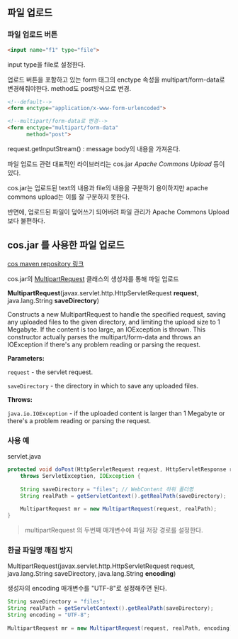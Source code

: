 ## 파일 업로드
### 파일 업로드 버튼
```html
<input name="f1" type="file">
```
input type을 file로 설정한다.

업로드 버튼을 포함하고 있는 form 태그의  enctype 속성을 multipart/form-data로 변경해줘야한다. method도 post방식으로 변경.

```html
<!--default-->
<form enctype="application/x-www-form-urlencoded">

<!--multipart/form-data로 변경-->
<form enctype="multipart/form-data"
	  method="post">
```

request.getInputStream() : message body의 내용을 가져온다.


파일 업로드 관련 대표적인 라이브러리는
cos.jar
*Apache Commons Upload*
등이 있다. 

cos.jar는 업로드된 text의 내용과 file의 내용을 구분하기 용이하지만 apache commons upload는 이를 잘 구분하지 못한다.

반면에, 업로드된 파일이 덮어쓰기 되어버려 파일 관리가 Apache Commons Upload 보다 불편하다.


## cos.jar 를 사용한 파일 업로드
[cos maven repository 링크](https://mvnrepository.com/artifact/servlets.com/cos/05Nov2002)

cos.jar의 [MultipartRequest](http://www.servlets.com/cos/javadoc/com/oreilly/servlet/MultipartRequest.html) 클래스의 생성자를 통해 파일 업로드

**MultipartRequest**(javax.servlet.http.HttpServletRequest **request**, java.lang.String **saveDirectory**)

Constructs a new MultipartRequest to handle the specified request, saving any uploaded files to the given directory, and limiting the upload size to 1 Megabyte. If the content is too large, an IOException is thrown. This constructor actually parses the multipart/form-data and throws an IOException if there's any problem reading or parsing the request.

**Parameters:**

`request`  - the servlet request.

`saveDirectory`  - the directory in which to save any uploaded files.

**Throws:**

`java.io.IOException`  - if the uploaded content is larger than 1 Megabyte or there's a problem reading or parsing the request.



### 사용 예
servlet.java
```java
protected void doPost(HttpServletRequest request, HttpServletResponse response) 
	throws ServletException, IOException {
	
	String saveDirectory = "files";	// WebContent 하위 폴더명
	String realPath = getServletContext().getRealPath(saveDirectory);	// servlet의 실제 tomcat 구동 경로
	
	MultipartRequest mr = new MultipartRequest(request, realPath);
}
```
>multipartRequest 의 두번째 매개변수에 파일 저장 경로를 설정한다.


### 한글 파일명 깨짐 방지
MultipartRequest(javax.servlet.http.HttpServletRequest request, java.lang.String saveDirectory, java.lang.String **encoding**)

 생성자의 encoding 매개변수를 "UTF-8"로 설정해주면 된다.

```java
String saveDirectory = "files";
String realPath = getServletContext().getRealPath(saveDirectory);
String encoding = "UTF-8";
		
MultipartRequest mr = new MultipartRequest(request, realPath, encoding);
```
<!--stackedit_data:
eyJoaXN0b3J5IjpbLTExNzQ2OTgxNTksMTA5NjI1MDE3MiwxMj
c5NjMyOTgxLDE3NjE2NTEyNDksLTE5NTQ5NTc5MDgsMTgxNjkw
NjAzMCwtMjA4ODc0NjYxMl19
-->